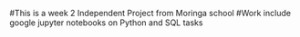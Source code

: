 #This is a week 2 Independent Project from Moringa school 
#Work include google jupyter notebooks on Python and SQL tasks

